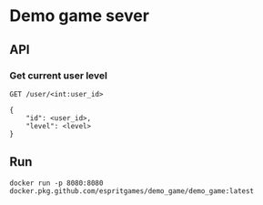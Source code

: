 # Demo game sever

## API

### Get current user level

```
GET /user/<int:user_id>

{
    "id": <user_id>,
    "level": <level>
}
```

## Run

```
docker run -p 8080:8080 docker.pkg.github.com/espritgames/demo_game/demo_game:latest
```
